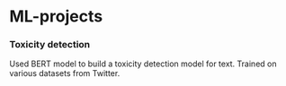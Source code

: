 # ML-projects

### Toxicity detection
Used BERT model to build a toxicity detection model for text. Trained on various datasets from Twitter.

